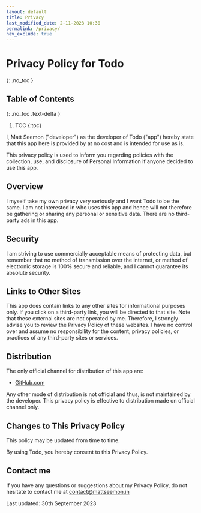 ```yaml
---
layout: default
title: Privacy
last_modified_date: 2-11-2023 10:30
permalink: /privacy/
nav_exclude: true
---
```

# Privacy Policy for Todo
{: .no_toc }

## Table of Contents
{: .no_toc .text-delta }

1. TOC
{:toc}

I, Matt Seemon ("developer") as the developer of Todo ("app") hereby state that 
this app here is provided by at no cost and is intended for use as is.

This privacy policy is used to inform you regarding policies with the 
collection, use, and disclosure of Personal Information if anyone decided to 
use this app.


## Overview
I myself take my own privacy very seriously and I want Todo to be the same. 
I am not interested in who uses this app and hence will not therefore be 
gathering or sharing any personal or sensitive data. There are no third-party 
ads in this app.


## Security
I am striving to use commercially acceptable means of protecting data, but 
remember that no method of transmission over the internet, or method of 
electronic storage is 100% secure and reliable, and I cannot guarantee its 
absolute security.


## Links to Other Sites
This app does contain links to any other sites for informational purposes only.
If you click on a third-party link, you will be directed to that site. Note 
that these external sites are not operated by me. Therefore, I strongly advise 
you to review the Privacy Policy of these websites. I have no control over and 
assume no responsibility for the content, privacy policies, or practices of any 
third-party sites or services.


## Distribution
The only official channel for distribution of this app are:
* [GitHub.com](https://Github.com/)

Any other mode of distribution is not official and thus, is not maintained by 
the developer. This privacy policy is effective to distribution made on 
official channel only.

## Changes to This Privacy Policy
This policy may be updated from time to time.

By using Todo, you hereby consent to this Privacy Policy.

## Contact me

If you have any questions or suggestions about my Privacy Policy, do not 
hesitate to contact me at [contact@mattseemon.in](mailto:contact@mattseemon.in)

Last updated: 30th September 2023